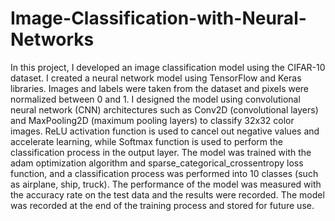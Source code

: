 # Image-Classification-with-Neural-Networks    

In this project, I developed an image classification model using the CIFAR-10 dataset. I created a neural network model using TensorFlow and Keras libraries. Images and labels were taken from the dataset and pixels were normalized between 0 and 1. I designed the model using convolutional neural network (CNN) architectures such as Conv2D (convolutional layers) and MaxPooling2D (maximum pooling layers) to classify 32x32 color images. ReLU activation function is used to cancel out negative values ​​and accelerate learning, while Softmax function is used to perform the classification process in the output layer. The model was trained with the adam optimization algorithm and sparse_categorical_crossentropy loss function, and a classification process was performed into 10 classes (such as airplane, ship, truck). The performance of the model was measured with the accuracy rate on the test data and the results were recorded. The model was recorded at the end of the training process and stored for future use.
